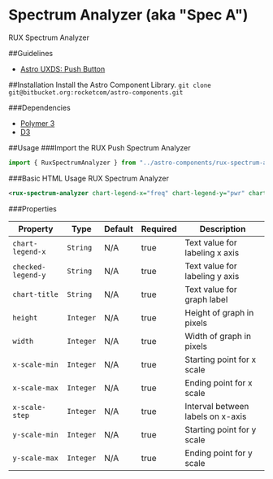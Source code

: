 # Spectrum Analyzer (aka "Spec A")

RUX Spectrum Analyzer 

##Guidelines

* [Astro UXDS: Push Button](http://www.astrouxds.com/library/spectrum-analyzer)

##Installation
Install the Astro Component Library.
`git clone git@bitbucket.org:rocketcom/astro-components.git`

###Dependencies

* [Polymer 3](https://www.polymer-project.com)
* [D3](https://d3js.org/)

##Usage
###Import the RUX Push Spectrum Analyzer

```javascript
import { RuxSpectrumAnalyzer } from "../astro-components/rux-spectrum-analyzer/rux-spectrum-analyzer.js";
```

###Basic HTML Usage
RUX Spectrum Analyzer

```xml
<rux-spectrum-analyzer chart-legend-x="freq" chart-legend-y="pwr" chart-title="signals" height="384" width="900" x-scale-min="900" x-scale-max="2301" x-scale-step="175" y-scale-min="-30" y-scale-max="0"></rux-spectrum-analyzer>
```

###Properties

| Property          | Type      | Default | Required | Description                                                  |
| ----------------- | --------- | ------- | -------- | ------------------------------------------------------------ |
| `chart-legend-x`  | `String`  | N/A     | true     | Text value for labeling x axis                               |
| `checked-legend-y`| `String`  | N/A     | true     | Text value for labeling y axis                               |
| `chart-title`     | `String`  | N/A     | true     | Text value for graph label                                   |
| `height`          | `Integer` | N/A     | true     | Height of graph in pixels                                    |
| `width`           | `Integer` | N/A     | true     | Width of graph in pixels                                     |
| `x-scale-min`     | `Integer` | N/A     | true     | Starting point for x scale                                   |
| `x-scale-max`     | `Integer` | N/A     | true     | Ending point for x scale                                     |
| `x-scale-step`    | `Integer` | N/A     | true     | Interval between labels on x-axis                            |
| `y-scale-min`     | `Integer` | N/A     | true     | Starting point for y scale                                   |
| `y-scale-max`     | `Integer` | N/A     | true     | Ending point for y scale                                     |
